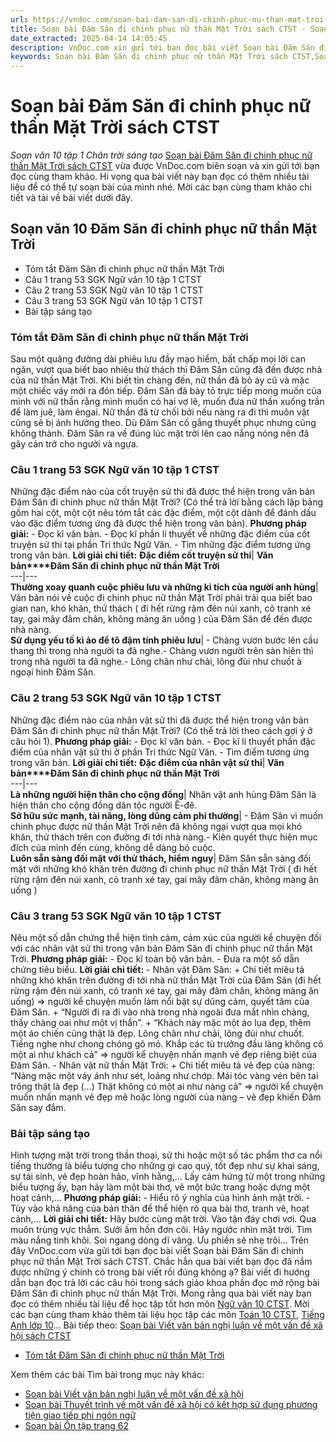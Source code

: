 ```yaml
---
url: https://vndoc.com/soan-bai-dam-san-di-chinh-phuc-nu-than-mat-troi-sach-ctst-267857
title: Soạn bài Đăm Săn đi chinh phục nữ thần Mặt Trời sách CTST - Soạn văn 10 tập 1 Chân trời sáng tạo - VnDoc.com
date_extracted: 2025-04-14 14:05:45
description: VnDoc.com xin gửi tới bạn đọc bài viết Soạn bài Đăm Săn đi chinh phục nữ thần Mặt Trời sách CTST. Mời các bạn cùng tham khảo chi tiết.
keywords: Soạn bài Đăm Săn đi chinh phục nữ thần Mặt Trời sách CTST,Soạn bài Đăm Săn đi chinh phục nữ thần Mặt Trời,Soạn văn 10 Đăm Săn đi chinh phục nữ thần Mặt Trời sách CTST,soạn văn 10,soạn bài,soạn văn,Đăm Săn đi chinh phục nữ thần Mặt Trời
---
```


# Soạn bài Đăm Săn đi chinh phục nữ thần Mặt Trời sách CTST
 _Soạn văn 10 tập 1 Chân trời sáng tạo_
[Soạn bài Đăm Săn đi chinh phục nữ thần Mặt Trời sách CTST](<https://vndoc.com/soan-bai-dam-san-di-chinh-phuc-nu-than-mat-troi-sach-ctst-267857>) vừa được VnDoc.com biên soạn và xin gửi tới bạn đọc cùng tham khảo. Hi vọng qua bài viết này bạn đọc có thêm nhiều tài liệu để có thể tự soạn bài của mình nhé. Mời các bạn cùng tham khảo chi tiết và tải về bài viết dưới đây.
## Soạn văn 10 Đăm Săn đi chinh phục nữ thần Mặt Trời
  * Tóm tắt Đăm Săn đi chinh phục nữ thần Mặt Trời
  * Câu 1 trang 53 SGK Ngữ văn 10 tập 1 CTST
  * Câu 2 trang 53 SGK Ngữ văn 10 tập 1 CTST
  * Câu 3 trang 53 SGK Ngữ văn 10 tập 1 CTST
  * Bài tập sáng tạo

### Tóm tắt Đăm Săn đi chinh phục nữ thần Mặt Trời
Sau một quãng đường dài phiêu lưu đầy mạo hiểm, bất chấp mọi lời can ngăn, vượt qua biết bao nhiêu thử thách thì Đăm Săn cũng đã đến được nhà của nữ thần Mặt Trời. Khi biết tin chàng đến, nữ thần đã bỏ áy cũ và mặc một chiếc váy mới ra đón tiếp. Đăm Săn đã bày tỏ trực tiếp mong muốn của mình với nữ thần rằng mình muốn có hai vợ lẽ, muốn đưa nữ thần xuống trần để làm juê, làm êngai. Nữ thần đã từ chối bởi nếu nàng ra đi thì muôn vật cũng sẽ bị ảnh hưởng theo. Dù Đăm Săn cố gắng thuyết phục nhưng cũng không thành. Đăm Săn ra về đúng lúc mặt trời lên cao nắng nóng nên đã gây cản trở cho người và ngựa.
### Câu 1 trang 53 SGK Ngữ văn 10 tập 1 CTST
Những đặc điểm nào của cốt truyện sử thi đã được thể hiện trong văn bản Đăm Săn đi chinh phục nữ thần Mặt Trời? \(Có thể trả lời bằng cách lập bảng gồm hai cột, một cột nêu tóm tắt các đặc điểm, một cột dành để đánh dấu vào đặc điểm tương ứng đã được thể hiện trong văn bản\).
**Phương pháp giải:**
\- Đọc kĩ văn bản.
\- Đọc kĩ phần lí thuyết về những đặc điểm của cốt truyện sử thi tại phần Tri thức Ngữ Văn.
\- Tìm những đặc điểm tương ứng trong văn bản.
**Lời giải chi tiết:**
**Đặc điểm cốt truyện sử thi**| **Văn bản****Đăm Săn đi chinh phục nữ thần Mặt Trời**  
---|---  
**Thường xoay quanh cuộc phiêu lưu và những kì tích của người anh hùng**|  Văn bản nói về cuộc đi chinh phục nữ thần Mặt Trời phải trải qua biết bao gian nan, khó khăn, thử thách \( đi hết rừng rậm đên núi xanh, cỏ tranh xé tay, gai mây đâm chân, không màng ăn uống \) của Đăm Săn để đến được nhà nàng.  
**Sử dụng yếu tố kì ảo để tô đậm tính phiêu lưu**|  \- Chàng vươn bước lên cầu thang thì trong nhà người ta đã nghe.\- Chàng vươn người trên sàn hiên thì trong nhà người ta đã nghe.\- Lông chân như chải, lông đùi như chuốt à ngoại hình Đăm Săn.  
### Câu 2 trang 53 SGK Ngữ văn 10 tập 1 CTST
Những đặc điểm nào của nhân vật sử thi đã được thể hiện trong văn bản Đăm Săn đi chinh phục nữ thần Mặt Trời? \(Có thể trả lời theo cách gợi ý ở câu hỏi 1\).
**Phương pháp giải:**
\- Đọc kĩ văn bản.
\- Đọc kĩ lí thuyết phần đặc điểm của nhân vật sử thi ở phần Tri thức Ngữ Văn.
\- Tìm điểm tương ứng trong văn bản.
**Lời giải chi tiết:**
**Đặc điểm của nhân vật sử thi**| **Văn bản****Đăm Săn đi chinh phục nữ thần Mặt Trời**  
---|---  
**Là những người hiện thân cho cộng đồng**|  Nhân vật anh hùng Đăm Săn là hiện thân cho cộng đồng dân tộc người Ê-đê.  
**Sở hữu sức mạnh, tài năng, lòng dũng cảm phi thường**|  \- Đăm Săn vì muốn chinh phục được nữ thần Mặt Trời nên đã không ngại vượt qua mọi khó khăn, thử thách trên con đường đi tới nhà nàng.\- Kiên quyết thực hiện mục đích của mình đến cùng, không dễ dàng bỏ cuộc.  
**Luôn sẵn sàng đối mặt với thử thách, hiểm nguy**|  Đăm Săn sẵn sàng đối mặt với những khó khăn trên đường đi chinh phục nữ thần Mặt Trời \( đi hết rừng rậm đên núi xanh, cỏ tranh xé tay, gai mây đâm chân, không màng ăn uống \)  
### Câu 3 trang 53 SGK Ngữ văn 10 tập 1 CTST
Nêu một số dẫn chứng thể hiện tình cảm, cảm xúc của người kể chuyện đối với các nhân vật sử thi trong văn bản Đăm Săn đi chinh phục nữ thần Mặt Trời.
**Phương pháp giải:**
\- Đọc kĩ toàn bộ văn bản.
\- Đưa ra một số dẫn chứng tiêu biểu.
**Lời giải chi tiết:**
\- Nhân vật Đăm Săn:
\+ Chi tiết miêu tả những khó khăn trên đường đi tới nhà nữ thần Mặt Trời của Đăm Săn \(đi hết rừng rậm đên núi xanh, cỏ tranh xé tay, gai mây đâm chân, không màng ăn uống\) => người kể chuyện muốn làm nổi bật sự dũng cảm, quyết tâm của Đăm Săn.
\+ “Người đi ra đi vào nhà trong nhà ngoài đưa mắt nhìn chàng, thấy chàng oai như một vị thần”.
\+ “Khách này mặc một áo lụa đẹp, thêm một áo chiến cũng thật là đẹp. Lông chân như chải, lông đùi như chuốt. Tiếng nghe như chong chóng gõ mỏ. Khắp các tù trưởng đầu làng không có một ai như khách cả” => người kể chuyện nhấn mạnh vẻ đẹp riêng biệt của Đăm Săn.
\- Nhân vật nữ thần Mặt Trời:
\+ Chi tiết miêu tả vẻ đẹp của nàng: “Nàng mặc một váy ánh như sét, loáng như chớp. Mái tóc vàng vén bên tai trông thật là đẹp \(...\) Thật không có một ai như nàng cả” => người kể chuyện muốn nhấn mạnh vẻ đẹp mê hoặc lòng người của nàng – vẻ đẹp khiến Đăm Săn say đắm.
### Bài tập sáng tạo
Hình tượng mặt trời trong thần thoại, sử thi hoặc một số tác phẩm thơ ca nổi tiếng thường là biểu tượng cho những gì cao quý, tốt đẹp như sự khai sáng, sự tái sinh, vẻ đẹp hoàn hảo, vĩnh hằng,... Lấy cảm hứng từ một trong những biểu tượng ấy, bạn hãy làm một bài thơ, vẽ một bức trang hoặc dựng một hoạt cảnh,...
**Phương pháp giải:**
\- Hiểu rõ ý nghĩa của hình ảnh mặt trời.
\- Tùy vào khả năng của bản thân để thể hiện rõ qua bài thơ, tranh vẽ, hoạt cảnh,...
**Lời giải chi tiết:**
Hãy bước cùng mặt trời.
Vào tận đáy chơi vơi.
Qua muôn trùng vực thẳm.
Sưởi ấm hồn đơn côi.
Hãy ngước nhìn mặt trời.
Tìm màu nắng tinh khôi.
Soi ngang dòng dĩ vãng.
Ưu phiền sẽ nhẹ trôi...
Trên đây VnDoc.com vừa gửi tới bạn đọc bài viết Soạn bài Đăm Săn đi chinh phục nữ thần Mặt Trời sách CTST. Chắc hẳn qua bài viết bạn đọc đã nắm được những ý chính có trong bài viết rồi đúng không ạ? Bài viết đi hướng dẫn bạn đọc trả lời các câu hỏi trong sách giáo khoa phần đọc mở rộng bài Đăm Săn đi chinh phục nữ thần Mặt Trời. Mong rằng qua bài viết này bạn đọc có thêm nhiều tài liệu để học tập tốt hơn môn [Ngữ văn 10 CTST](<https://vndoc.com/ngu-van-10-chan-troi-sang-tao-tap1>). Mời các bạn cùng tham khảo thêm tài liệu học tập các môn [Toán 10 CTST](<https://vndoc.com/toan-10-chan-troi-sang-tao-tap1>), [Tiếng Anh lớp 10](<https://vndoc.com/tieng-anh-10-moi>)...
Bài tiếp theo: [Soạn bài Viết văn bản nghị luận về một vấn đề xã hội sách CTST](<https://vndoc.com/soan-bai-viet-van-ban-nghi-luan-ve-mot-van-de-xa-hoi-sach-ctst-267859>)
  * [Tóm tắt Đăm Săn đi chinh phục nữ thần Mặt Trời](<https://vndoc.com/tom-tat-dam-san-di-chinh-phuc-nu-than-mat-troi-275104>)

Xem thêm các bài Tìm bài trong mục này khác:
  * [Soạn bài Viết văn bản nghị luận về một vấn đề xã hội](</soan-bai-viet-van-ban-nghi-luan-ve-mot-van-de-xa-hoi-sach-ctst-267859>)
  * [Soạn bài Thuyết trình về một vấn đề xã hội có kết hợp sử dụng phương tiện giao tiếp phi ngôn ngữ](</soan-bai-thuyet-trinh-ve-mot-van-de-xa-hoi-co-ket-hop-su-dung-phuong-tien-giao-tiep-phi-ngon-ngu-sach-ctst-267862>)
  * [Soạn bài Ôn tập trang 62](</soan-bai-on-tap-trang-62-sach-ctst-267865>)

